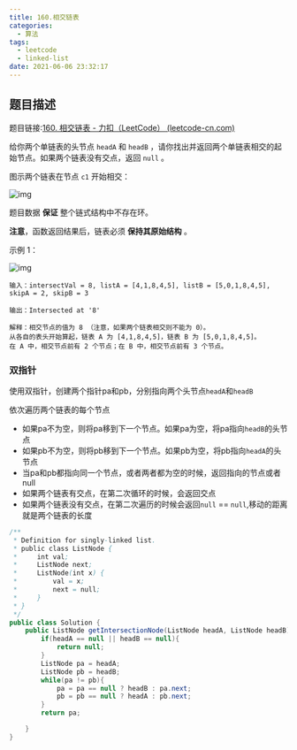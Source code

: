 ```yaml
---
title: 160.相交链表
categories:
  - 算法
tags:
  - leetcode
  - linked-list
date: 2021-06-06 23:32:17
---
```




## 题目描述

题目链接:[160. 相交链表 - 力扣（LeetCode） (leetcode-cn.com)](https://leetcode-cn.com/problems/intersection-of-two-linked-lists/)

给你两个单链表的头节点 `headA` 和 `headB` ，请你找出并返回两个单链表相交的起始节点。如果两个链表没有交点，返回 `null` 。

图示两个链表在节点 `c1` 开始相交：

![img](https://assets.leetcode-cn.com/aliyun-lc-upload/uploads/2018/12/14/160_statement.png)



题目数据 **保证** 整个链式结构中不存在环。

**注意**，函数返回结果后，链表必须 **保持其原始结构** 。



示例 1：

![img](https://assets.leetcode-cn.com/aliyun-lc-upload/uploads/2018/12/14/160_example_1.png)

```
输入：intersectVal = 8, listA = [4,1,8,4,5], listB = [5,0,1,8,4,5], skipA = 2, skipB = 3

输出：Intersected at '8'

解释：相交节点的值为 8 （注意，如果两个链表相交则不能为 0）。
从各自的表头开始算起，链表 A 为 [4,1,8,4,5]，链表 B 为 [5,0,1,8,4,5]。
在 A 中，相交节点前有 2 个节点；在 B 中，相交节点前有 3 个节点。

```



### 双指针

使用双指针，创建两个指针pa和pb，分别指向两个头节点`headA`和`headB`

依次遍历两个链表的每个节点

- 如果pa不为空，则将pa移到下一个节点。如果pa为空，将pa指向`headB`的头节点
- 如果pb不为空，则将pb移到下一个节点。如果pb为空，将pb指向`headA`的头节点
- 当pa和pb都指向同一个节点，或者两者都为空的时候，返回指向的节点或者null
- 如果两个链表有交点，在第二次循环的时候，会返回交点
- 如果两个链表没有交点，在第二次遍历的时候会返回`null` == `null`,移动的距离就是两个链表的长度



```java
/**
 * Definition for singly-linked list.
 * public class ListNode {
 *     int val;
 *     ListNode next;
 *     ListNode(int x) {
 *         val = x;
 *         next = null;
 *     }
 * }
 */
public class Solution {
    public ListNode getIntersectionNode(ListNode headA, ListNode headB) {
        if(headA == null || headB == null){
            return null;
        }
        ListNode pa = headA;
        ListNode pb = headB;
        while(pa != pb){
            pa = pa == null ? headB : pa.next;
            pb = pb == null ? headA : pb.next;
        }
        return pa;

    }
}
```



